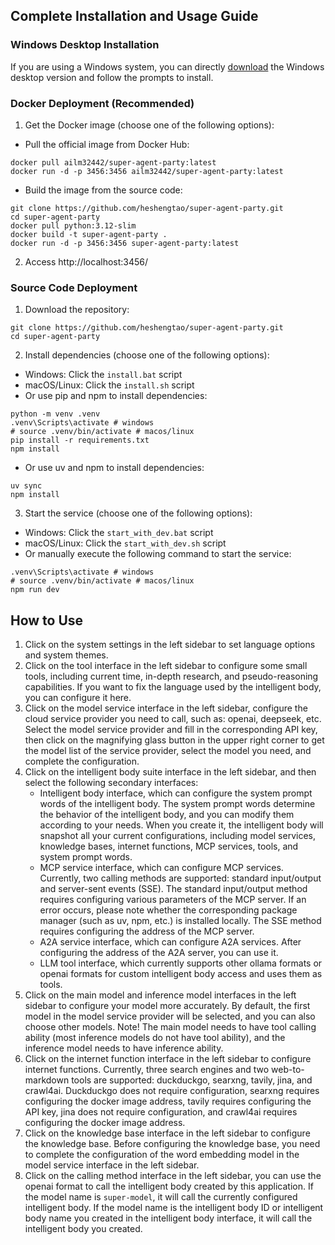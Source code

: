 ## Complete Installation and Usage Guide

### Windows Desktop Installation

If you are using a Windows system, you can directly [download](https://github.com/heshengtao/super-agent-party/releases/download/v0.1.1/Super.Agent.Party-Setup-0.1.1.exe) the Windows desktop version and follow the prompts to install.

### Docker Deployment (Recommended)

1. Get the Docker image (choose one of the following options):
- Pull the official image from Docker Hub:
```shell
docker pull ailm32442/super-agent-party:latest
docker run -d -p 3456:3456 ailm32442/super-agent-party:latest
```

- Build the image from the source code:
```shell
git clone https://github.com/heshengtao/super-agent-party.git
cd super-agent-party
docker pull python:3.12-slim 
docker build -t super-agent-party . 
docker run -d -p 3456:3456 super-agent-party:latest
```

2. Access http://localhost:3456/

### Source Code Deployment

1. Download the repository:
```shell
git clone https://github.com/heshengtao/super-agent-party.git
cd super-agent-party
```

2. Install dependencies (choose one of the following options):
- Windows: Click the `install.bat` script
- macOS/Linux: Click the `install.sh` script
- Or use pip and npm to install dependencies:
```shell
python -m venv .venv
.venv\Scripts\activate # windows
# source .venv/bin/activate # macos/linux
pip install -r requirements.txt
npm install
```
- Or use uv and npm to install dependencies:
```shell
uv sync
npm install
```

3. Start the service (choose one of the following options):
- Windows: Click the `start_with_dev.bat` script
- macOS/Linux: Click the `start_with_dev.sh` script
- Or manually execute the following command to start the service:
```shell
.venv\Scripts\activate # windows
# source .venv/bin/activate # macos/linux
npm run dev
```

## How to Use
1. Click on the system settings in the left sidebar to set language options and system themes.
2. Click on the tool interface in the left sidebar to configure some small tools, including current time, in-depth research, and pseudo-reasoning capabilities. If you want to fix the language used by the intelligent body, you can configure it here.
3. Click on the model service interface in the left sidebar, configure the cloud service provider you need to call, such as: openai, deepseek, etc. Select the model service provider and fill in the corresponding API key, then click on the magnifying glass button in the upper right corner to get the model list of the service provider, select the model you need, and complete the configuration.
4. Click on the intelligent body suite interface in the left sidebar, and then select the following secondary interfaces:
    - Intelligent body interface, which can configure the system prompt words of the intelligent body. The system prompt words determine the behavior of the intelligent body, and you can modify them according to your needs. When you create it, the intelligent body will snapshot all your current configurations, including model services, knowledge bases, internet functions, MCP services, tools, and system prompt words.
    - MCP service interface, which can configure MCP services. Currently, two calling methods are supported: standard input/output and server-sent events (SSE). The standard input/output method requires configuring various parameters of the MCP server. If an error occurs, please note whether the corresponding package manager (such as uv, npm, etc.) is installed locally. The SSE method requires configuring the address of the MCP server.
    - A2A service interface, which can configure A2A services. After configuring the address of the A2A server, you can use it.
    - LLM tool interface, which currently supports other ollama formats or openai formats for custom intelligent body access and uses them as tools.
5. Click on the main model and inference model interfaces in the left sidebar to configure your model more accurately. By default, the first model in the model service provider will be selected, and you can also choose other models. Note! The main model needs to have tool calling ability (most inference models do not have tool ability), and the inference model needs to have inference ability.
6. Click on the internet function interface in the left sidebar to configure internet functions. Currently, three search engines and two web-to-markdown tools are supported: duckduckgo, searxng, tavily, jina, and crawl4ai. Duckduckgo does not require configuration, searxng requires configuring the docker image address, tavily requires configuring the API key, jina does not require configuration, and crawl4ai requires configuring the docker image address.
7. Click on the knowledge base interface in the left sidebar to configure the knowledge base. Before configuring the knowledge base, you need to complete the configuration of the word embedding model in the model service interface in the left sidebar.
8. Click on the calling method interface in the left sidebar, you can use the openai format to call the intelligent body created by this application. If the model name is `super-model`, it will call the currently configured intelligent body. If the model name is the intelligent body ID or intelligent body name you created in the intelligent body interface, it will call the intelligent body you created.